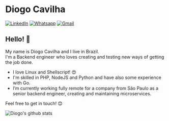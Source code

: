 # Diogo Cavilha
[![LinkedIn](https://img.shields.io/badge/-diogocavilha-blue?logo=linkedin&style=for-the-badge)](https://www.linkedin.com/in/diogocavilha/) [![Whatsapp](https://img.shields.io/badge/-Whatsapp-4CA143?style=for-the-badge&labelColor=4CA143&logo=whatsapp&logoColor=white&link=https://api.whatsapp.com/send?phone=+5547996676662)](https://api.whatsapp.com/send?phone=+5547996676662) [![Gmail](https://img.shields.io/badge/-diogocavilha%40gmail.com-red?logo=gmail&logoColor=white&style=for-the-badge)](mailto:diogocavilha@gmail.com)

## Hello! 👋
My name is Diogo Cavilha and I live in Brazil.  
I'm a Backend engineer who loves creating and testing new ways of getting the job done.

- I love Linux and Shellscript! :heart_eyes:
- I'm skilled in PHP, NodeJS and Python and have also some experience with Go.
- I’m currently working fully remote for a company from São Paulo as a senior backend engineer, creating and maintaining microservices.

Feel free to get in touch! :blush:

![Diogo's github stats](https://github-readme-stats.vercel.app/api?username=diogocavilha&show_icons=true&theme=codeSTACKr)
